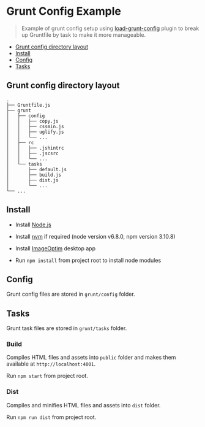 Grunt Config Example
====================

> Example of grunt config setup using [load-grunt-config](https://github.com/firstandthird/load-grunt-config) plugin to break up Gruntfile by task to make it more manageable.

- [Grunt config directory layout](#grunt-config-directory-layout)
- [Install](#install)
- [Config](#config)
- [Tasks](#tasks)

## Grunt config directory layout
    .
    ├── Gruntfile.js
    ├── grunt
    │   ├── config
    │   │   ├── copy.js
    │   │   ├── cssmin.js
    │   │   ├── uglify.js
    │   │   └── ...
    │   ├── rc
    │   │   ├── .jshintrc
    │   │   ├── .jscsrc
    │   │   └── ...
    │   └── tasks
    │       ├── default.js
    │       ├── build.js
    │       ├── dist.js
    │       └── ...
    └── ...

## Install

- Install [Node.js](https://nodejs.org/)

- Install [nvm](https://github.com/creationix/nvm) if required (node version v6.8.0, npm version 3.10.8)

- Install [ImageOptim](https://imageoptim.com/) desktop app

- Run `npm install` from project root to install node modules

## Config

Grunt config files are stored in `grunt/config` folder.

## Tasks

Grunt task files are stored in `grunt/tasks` folder.

### Build

Compiles HTML files and assets into `public` folder and makes them available at `http://localhost:4001`.

Run `npm start` from project root.

### Dist

Compiles and minifies HTML files and assets into `dist` folder.

Run `npm run dist` from project root.
